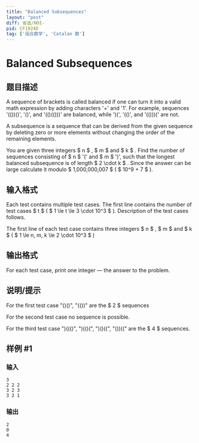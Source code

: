 ```yaml
---
title: "Balanced Subsequences"
layout: "post"
diff: 省选/NOI-
pid: CF1924D
tag: ['组合数学', 'Catalan 数']
---
```


# Balanced Subsequences

## 题目描述

A sequence of brackets is called balanced if one can turn it into a valid math expression by adding characters '+' and '1'. For example, sequences '(())()', '()', and '(()(()))' are balanced, while ')(', '(()', and '(()))(' are not.

A subsequence is a sequence that can be derived from the given sequence by deleting zero or more elements without changing the order of the remaining elements.

You are given three integers $ n $ , $ m $ and $ k $ . Find the number of sequences consisting of $ n $ '(' and $ m $ ')', such that the longest balanced subsequence is of length $ 2 \cdot k $ . Since the answer can be large calculate it modulo $ 1\,000\,000\,007 $ ( $ 10^9 + 7 $ ).

## 输入格式

Each test contains multiple test cases. The first line contains the number of test cases $ t $ ( $ 1 \le t \le 3 \cdot 10^3 $ ). Description of the test cases follows.

The first line of each test case contains three integers $ n $ , $ m $ and $ k $ ( $ 1 \le n, m, k \le 2 \cdot 10^3 $ )

## 输出格式

For each test case, print one integer — the answer to the problem.

## 说明/提示

For the first test case "()()", "(())" are the $ 2 $ sequences

For the second test case no sequence is possible.

For the third test case ")((()", ")(()(", ")()((", "())((" are the $ 4 $ sequences.

## 样例 #1

### 输入

```
3
2 2 2
3 2 3
3 2 1
```

### 输出

```
2
0
4
```

